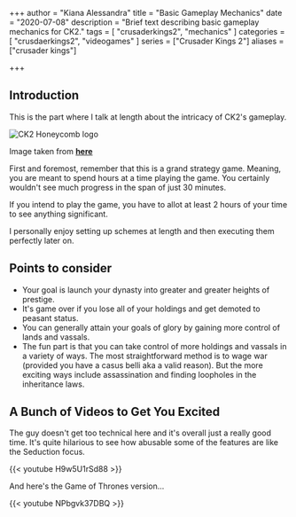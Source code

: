 +++
author = "Kiana Alessandra"
title = "Basic Gameplay Mechanics"
date = "2020-07-08"
description = "Brief text describing basic gameplay mechanics for CK2."
tags = [
    "crusaderkings2",
    "mechanics"
]
categories = [
    "crusdaerkings2",
    "videogames"
]
series = ["Crusader Kings 2"]
aliases = ["crusader kings"]

+++
## Introduction
This is the part where I talk at length about the intricacy of CK2's gameplay.

![CK2 Honeycomb logo](/ck2.png)

Image taken from **[here](https://www.reddit.com/r/CrusaderKings/comments/8nxl2o/honeycomb_icon_for_ck2/)**

First and foremost, remember that this is a grand strategy game. Meaning, you are meant to spend hours at a time playing the game. You certainly wouldn't see much progress in the span of just 30 minutes.

If you intend to play the game, you have to allot at least 2 hours of your time to see anything significant.

I personally enjoy setting up schemes at length and then executing them perfectly later on. 

## Points to consider

* Your goal is launch your dynasty into greater and greater heights of prestige.
* It's game over if you lose all of your holdings and get demoted to peasant status.
* You can generally attain your goals of glory by gaining more control of lands and vassals.
* The fun part is that you can take control of more holdings and vassals in a variety of ways. The most straightforward method is to wage war (provided you have a casus belli aka a valid reason). But the more exciting ways include assassination and finding loopholes in the inheritance laws.

## A Bunch of Videos to Get You Excited

The guy doesn't get too technical here and it's overall just a really good time. It's quite hilarious to see how abusable some of the features are like the Seduction focus.

{{< youtube H9w5U1rSd88 >}}

And here's the Game of Thrones version...

{{< youtube NPbgvk37DBQ >}}